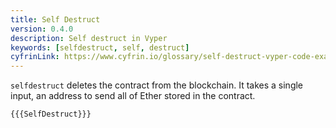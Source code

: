 ```yaml
---
title: Self Destruct
version: 0.4.0
description: Self destruct in Vyper
keywords: [selfdestruct, self, destruct]
cyfrinLink: https://www.cyfrin.io/glossary/self-destruct-vyper-code-example
---
```


`selfdestruct` deletes the contract from the blockchain. It takes a single input, an address to send all of Ether stored in the contract.

```vyper
{{{SelfDestruct}}}
```
